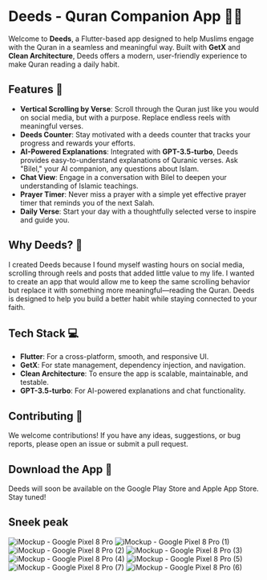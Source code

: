 # Deeds - Quran Companion App 📖✨

Welcome to **Deeds**, a Flutter-based app designed to help Muslims engage with the Quran in a seamless and meaningful way. Built with **GetX** and **Clean Architecture**, Deeds offers a modern, user-friendly experience to make Quran reading a daily habit.

## Features 🌟

- **Vertical Scrolling by Verse**: Scroll through the Quran just like you would on social media, but with a purpose. Replace endless reels with meaningful verses.
- **Deeds Counter**: Stay motivated with a deeds counter that tracks your progress and rewards your efforts.
- **AI-Powered Explanations**: Integrated with **GPT-3.5-turbo**, Deeds provides easy-to-understand explanations of Quranic verses. Ask "Bilel," your AI companion, any questions about Islam.
- **Chat View**: Engage in a conversation with Bilel to deepen your understanding of Islamic teachings.
- **Prayer Timer**: Never miss a prayer with a simple yet effective prayer timer that reminds you of the next Salah.
- **Daily Verse**: Start your day with a thoughtfully selected verse to inspire and guide you.

## Why Deeds? 🤔

I created Deeds because I found myself wasting hours on social media, scrolling through reels and posts that added little value to my life. I wanted to create an app that would allow me to keep the same scrolling behavior but replace it with something more meaningful—reading the Quran. Deeds is designed to help you build a better habit while staying connected to your faith.

## Tech Stack 💻

- **Flutter**: For a cross-platform, smooth, and responsive UI.
- **GetX**: For state management, dependency injection, and navigation.
- **Clean Architecture**: To ensure the app is scalable, maintainable, and testable.
- **GPT-3.5-turbo**: For AI-powered explanations and chat functionality.

## Contributing 🤝
We welcome contributions! If you have any ideas, suggestions, or bug reports, please open an issue or submit a pull request.

## Download the App 📲
Deeds will soon be available on the Google Play Store and Apple App Store. Stay tuned!

## Sneek peak

![iMockup - Google Pixel 8 Pro](https://github.com/user-attachments/assets/63142e40-9be6-4206-b390-44ce8289d10a)
![iMockup - Google Pixel 8 Pro (1)](https://github.com/user-attachments/assets/8833cd16-140a-4ea1-adc2-2e38836d6d73)
![iMockup - Google Pixel 8 Pro (2)](https://github.com/user-attachments/assets/f13dbaf7-99c7-4be5-9700-19981d022e55)
![iMockup - Google Pixel 8 Pro (3)](https://github.com/user-attachments/assets/93cf70a9-9740-405a-a10b-ae89d224a093)
![iMockup - Google Pixel 8 Pro (4)](https://github.com/user-attachments/assets/2512d974-6a99-4173-843e-f1d4dfc2e294)
![iMockup - Google Pixel 8 Pro (5)](https://github.com/user-attachments/assets/30043e0a-a8b3-42f3-95e7-e07a66fd9f67)
![iMockup - Google Pixel 8 Pro (7)](https://github.com/user-attachments/assets/dab33c64-a70b-4b4f-950f-1c92cb3ecddc)
![iMockup - Google Pixel 8 Pro (6)](https://github.com/user-attachments/assets/be515156-f8d8-4f2f-93db-efa84ca54420)
